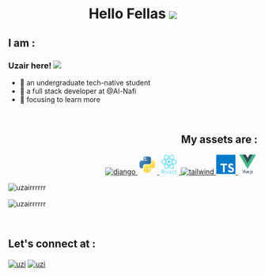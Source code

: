<h1 align="center"> Hello Fellas
<img align="center" src = "https://media2.giphy.com/media/QssGEmpkyEOhBCb7e1/giphy.gif?cid=ecf05e47a0n3gi1bfqntqmob8g9aid1oyj2wr3ds3mg700bl&rid=giphy.gif" width = 120px>
<h2> <p align="left"> I am : </p> </h2> 
<h3 align="left"> Uzair here! <img src = "https://raw.githubusercontent.com/MartinHeinz/MartinHeinz/master/wave.gif" width = 30px> </h3>

- 🌱 an undergraduate tech-native student
- 🌟 a full stack developer at @Al-Nafi
- 🔭 focusing to learn more

<br>
<h2 align="right">  My assets are : </h2>
<p align="right"> <a href="https://www.djangoproject.com/" target="_blank" rel="noreferrer"> <img src="https://cdn.worldvectorlogo.com/logos/django.svg" alt="django" width="40" height="40"/> </a> <a href="https://www.python.org" target="_blank" rel="noreferrer"> <img src="https://raw.githubusercontent.com/devicons/devicon/master/icons/python/python-original.svg" alt="python" width="40" height="40"/> </a> <a href="https://reactjs.org/" target="_blank" rel="noreferrer"> <img src="https://raw.githubusercontent.com/devicons/devicon/master/icons/react/react-original-wordmark.svg" alt="react" width="40" height="40"/> </a> <a href="https://tailwindcss.com/" target="_blank" rel="noreferrer"> <img src="https://www.vectorlogo.zone/logos/tailwindcss/tailwindcss-icon.svg" alt="tailwind" width="40" height="40"/> </a> <a href="https://www.typescriptlang.org/" target="_blank" rel="noreferrer"> <img src="https://raw.githubusercontent.com/devicons/devicon/master/icons/typescript/typescript-original.svg" alt="typescript" width="40" height="40"/> </a> <a href="https://vuejs.org/" target="_blank" rel="noreferrer"> <img src="https://raw.githubusercontent.com/devicons/devicon/master/icons/vuejs/vuejs-original-wordmark.svg" alt="vuejs" width="40" height="40"/> </a> </p>
<p><img align="center" src="https://github-readme-stats.vercel.app/api/top-langs?username=uzairrrrrr&show_icons=true&locale=en&layout=compact" alt="uzairrrrrr" /></p>

<p><img align="center" src="https://github-readme-streak-stats.herokuapp.com/?user=uzairrrrrr&" alt="uzairrrrrr" /></p>
<br>
<h2> Let's connect at :  </h2>
  <p align="left">
  <a href="https://www.linkedin.com/in/uzair-" target="blank"><img align="center"
      src="https://raw.githubusercontent.com/rahuldkjain/github-profile-readme-generator/master/src/images/icons/Social/linked-in-alt.svg"
      alt="uzi" height="30" width="40" /></a>  <a href="https://www.instagram.com/itzzz_uzi/" target="blank"><img align="center"
      src="https://raw.githubusercontent.com/rahuldkjain/github-profile-readme-generator/master/src/images/icons/Social/instagram.svg"
      alt="uzi" height="30" width="40" /></a>

</p>
